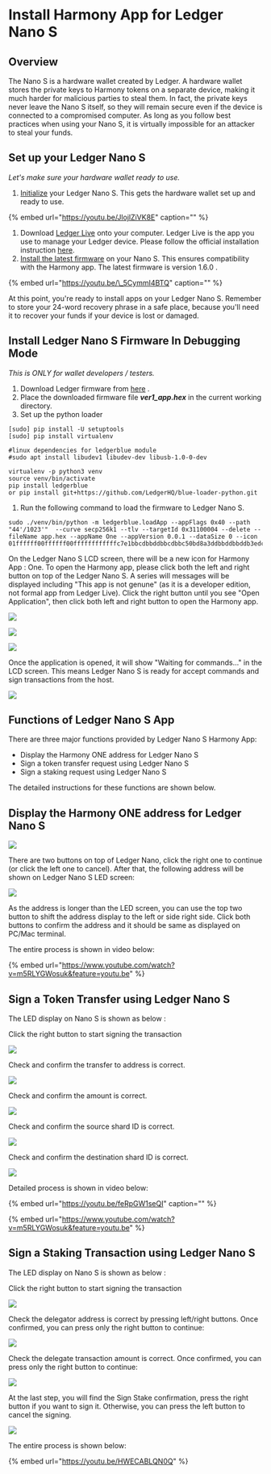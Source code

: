 # Install Harmony App for Ledger Nano S

## Overview

The Nano S is a hardware wallet created by Ledger. A hardware wallet stores the private keys to Harmony tokens on a separate device, making it much harder for malicious parties to steal them. In fact, the private keys never leave the Nano S itself, so they will remain secure even if the device is connected to a compromised computer. As long as you follow best practices when using your Nano S, it is virtually impossible for an attacker to steal your funds.

## Set up your Ledger Nano S

_Let's make sure your hardware wallet ready to use._

1. [Initialize](https://support.ledgerwallet.com/hc/en-us/articles/360000613793) your Ledger Nano S. This gets the hardware wallet set up and ready to use.

{% embed url="https://youtu.be/JlojlZiVK8E" caption="" %}

1. Download [Ledger Live](https://support.ledgerwallet.com/hc/en-us/articles/360006395553/) onto your computer. Ledger Live is the app you use to manage your Ledger device.  Please follow the official installation instruction [here](https://support.ledger.com/hc/en-us/articles/360006395553). 
2. [Install the latest firmware](https://support.ledgerwallet.com/hc/en-us/articles/360002731113) on your Nano S. This ensures compatibility with the Harmony app. The latest firmware is version 1.6.0 .   

{% embed url="https://youtu.be/\_5CymmI4BTQ" caption="" %}

At this point, you're ready to install apps on your Ledger Nano S. Remember to store your 24-word recovery phrase in a safe place, because you'll need it to recover your funds if your device is lost or damaged.

## Install Ledger Nano S Firmware In Debugging Mode

_This is ONLY for wallet developers / testers._  

1. Download Ledger firmware from [here](https://s3-us-west-1.amazonaws.com/pub.harmony.one/release/ledger_firmware/ver1_app.hex) .
2. Place the downloaded firmware file _**ver1\_app.hex**_ in the current working directory.
3. Set up the python loader 

```text
[sudo] pip install -U setuptools
[sudo] pip install virtualenv

#linux dependencies for ledgerblue module  
#sudo apt install libudev1 libudev-dev libusb-1.0-0-dev

virtualenv -p python3 venv
source venv/bin/activate
pip install ledgerblue
or pip install git+https://github.com/LedgerHQ/blue-loader-python.git
```

1. Run the following command to load the firmware to Ledger Nano S. 

```text
sudo ./venv/bin/python -m ledgerblue.loadApp --appFlags 0x40 --path "44'/1023'"  --curve secp256k1 --tlv --targetId 0x31100004 --delete --fileName app.hex --appName One --appVersion 0.0.1 --dataSize 0 --icon 01ffffff00ffffff00ffffffffffffc7e1bbcdbbddbbcdbbc50bd8a3ddbbddbbddb3edc7e3ffffffff
```

On the Ledger Nano S LCD screen, there will be a new icon for Harmony App : One.  To open the Harmony app, please click both the left and right button on top of the Ledger Nano S. A series will messages will be displayed including "This app is not genune" \(as it is a developer edition, not formal app from Ledger Live\).  Click the right button until you see "Open Application",  then click both left and right button to open the Harmony app. 

![](../../../.gitbook/assets/2%20%281%29.png)

![](../../../.gitbook/assets/1.png)

![](../../../.gitbook/assets/4.png)

Once the application is opened,  it will show "Waiting for commands..." in the LCD screen. This means Ledger Nano S is ready for accept commands and sign transactions from the host. 

![](../../../.gitbook/assets/5.png)

## Functions of Ledger Nano S App

There are three major functions provided by Ledger Nano S Harmony App:

* Display the Harmony ONE address for Ledger Nano S
* Sign a token transfer request using Ledger Nano S
* Sign a staking request using Ledger Nano S

The detailed instructions for these functions are shown below.

## Display the Harmony ONE address for Ledger Nano S

![](https://blobscdn.gitbook.com/v0/b/gitbook-28427.appspot.com/o/assets%2F-LlYdMT-Wp5uYwcF_tMW%2F-Lp17W8qGssyWUeQC8Hm%2F-Lp1QqkoLZa7pg6QMFeO%2F1assets_-LlYdMT-Wp5uYwcF_tMW.jpg?alt=media&token=32fe24fd-f99c-48d3-84a6-48e1e3664fc6)

There are two buttons on top of Ledger Nano, click the right one to continue \(or click the left one to cancel\). After that, the following address will be shown on Ledger Nano S LED screen:‌

![](https://blobscdn.gitbook.com/v0/b/gitbook-28427.appspot.com/o/assets%2F-LlYdMT-Wp5uYwcF_tMW%2F-Lp17W8qGssyWUeQC8Hm%2F-Lp1QtQgDJ6cR36TkYqq%2F2.jpg?alt=media&token=3c767945-33b3-432f-a959-faaba7f3d010)

As the address is longer than the LED screen, you can use the top two button to shift the address display to the left or side right side. Click both buttons to confirm the address and it should be same as displayed on PC/Mac terminal.‌

The entire process is shown in video below:

{% embed url="https://www.youtube.com/watch?v=m5RLYGWosuk&feature=youtu.be" %}

## Sign a Token Transfer using Ledger Nano S

The LED display on Nano S is shown as below :‌

Click the right button to start signing the transaction

![](https://blobscdn.gitbook.com/v0/b/gitbook-28427.appspot.com/o/assets%2F-LlYdMT-Wp5uYwcF_tMW%2F-Lp1RBqYpGIEBEHFW8oF%2F-Lp1fC7Z1fvYt5C5Rjal%2F1.jpg?alt=media&token=82958d36-4e76-4f8a-96b0-242b5facaea8)

Check and confirm the transfer to address is correct.

![](https://blobscdn.gitbook.com/v0/b/gitbook-28427.appspot.com/o/assets%2F-LlYdMT-Wp5uYwcF_tMW%2F-Lo6dy17b06JV4uSf0x9%2F-Lo6eqqLsb2bDwiMQ2rI%2F3.jpg?alt=media&token=bc38b856-e854-4c5d-97c9-a4e4b7dd3430)

Check and confirm the amount is correct.

![](https://blobscdn.gitbook.com/v0/b/gitbook-28427.appspot.com/o/assets%2F-LlYdMT-Wp5uYwcF_tMW%2F-Lo6dy17b06JV4uSf0x9%2F-Lo6esS-QaHgW53hL09S%2F4.jpg?alt=media&token=ee9e5941-3b23-4d23-8395-4313c7bf2986)

Check and confirm the source shard ID is correct.

![](https://blobscdn.gitbook.com/v0/b/gitbook-28427.appspot.com/o/assets%2F-LlYdMT-Wp5uYwcF_tMW%2F-Lo6dy17b06JV4uSf0x9%2F-Lo6ewoJRmrEgmFneCVn%2F5.jpg?alt=media&token=691a919a-c841-4d41-bfe9-a3d658ab2e9e)

Check and confirm the destination shard ID is correct.

![](https://blobscdn.gitbook.com/v0/b/gitbook-28427.appspot.com/o/assets%2F-LlYdMT-Wp5uYwcF_tMW%2F-Lo6dy17b06JV4uSf0x9%2F-Lo6eyZo-Z2Dia94jFx3%2F6.jpg?alt=media&token=1da33a34-7a21-4572-8b36-f93e90563a73)

Detailed process is shown in video below:

{% embed url="https://youtu.be/feRpGW1seQI" caption="" %}

{% embed url="https://www.youtube.com/watch?v=m5RLYGWosuk&feature=youtu.be" %}

## Sign a Staking Transaction using Ledger Nano S

The LED display on Nano S is shown as below :‌

Click the right button to start signing the transaction

![](../../../.gitbook/assets/img_4188.jpeg)

Check the delegator address is correct by pressing left/right buttons. Once confirmed, you can press only the right button to continue: 

![](../../../.gitbook/assets/img_4192.jpeg)

Check the delegate transaction amount is correct. Once confirmed, you can press only the right button to continue: 

![](../../../.gitbook/assets/img_4194.jpeg)

At the last step, you will find the Sign Stake confirmation, press the right button if you want to sign it. Otherwise, you can press the left button to cancel the signing. 

![](../../../.gitbook/assets/img_4196.jpeg)

The entire process is shown below:

{% embed url="https://youtu.be/HWECABLQN0Q" %}



